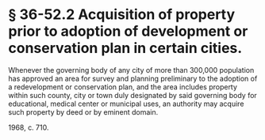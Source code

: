 # § 36-52.2 Acquisition of property prior to adoption of development or conservation plan in certain cities.

<p>Whenever the governing body of any city of more than 300,000 population has approved an area for survey and planning preliminary to the adoption of a redevelopment or conservation plan, and the area includes property within such county, city or town duly designated by said governing body for educational, medical center or municipal uses, an authority may acquire such property by deed or by eminent domain.</p><p>1968, c. 710.</p>